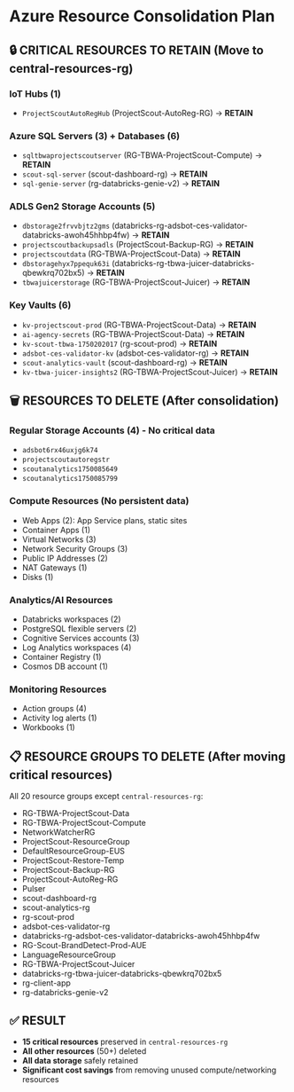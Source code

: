# Azure Resource Consolidation Plan

## 🔒 CRITICAL RESOURCES TO RETAIN (Move to central-resources-rg)

### IoT Hubs (1)
- `ProjectScoutAutoRegHub` (ProjectScout-AutoReg-RG) → **RETAIN**

### Azure SQL Servers (3) + Databases (6)
- `sqltbwaprojectscoutserver` (RG-TBWA-ProjectScout-Compute) → **RETAIN**
- `scout-sql-server` (scout-dashboard-rg) → **RETAIN** 
- `sql-genie-server` (rg-databricks-genie-v2) → **RETAIN**

### ADLS Gen2 Storage Accounts (5)
- `dbstorage2frvvbjtz2gms` (databricks-rg-adsbot-ces-validator-databricks-awoh45hhbp4fw) → **RETAIN**
- `projectscoutbackupsadls` (ProjectScout-Backup-RG) → **RETAIN**
- `projectscoutdata` (RG-TBWA-ProjectScout-Data) → **RETAIN**
- `dbstoragehyx7ppequk63i` (databricks-rg-tbwa-juicer-databricks-qbewkrq702bx5) → **RETAIN**
- `tbwajuicerstorage` (RG-TBWA-ProjectScout-Juicer) → **RETAIN**

### Key Vaults (6)
- `kv-projectscout-prod` (RG-TBWA-ProjectScout-Data) → **RETAIN**
- `ai-agency-secrets` (RG-TBWA-ProjectScout-Data) → **RETAIN**
- `kv-scout-tbwa-1750202017` (rg-scout-prod) → **RETAIN**
- `adsbot-ces-validator-kv` (adsbot-ces-validator-rg) → **RETAIN**
- `scout-analytics-vault` (scout-dashboard-rg) → **RETAIN**
- `kv-tbwa-juicer-insights2` (RG-TBWA-ProjectScout-Juicer) → **RETAIN**

## 🗑️ RESOURCES TO DELETE (After consolidation)

### Regular Storage Accounts (4) - No critical data
- `adsbot6rx46uxjg6k74` 
- `projectscoutautoregstr`
- `scoutanalytics1750085649`
- `scoutanalytics1750085799`

### Compute Resources (No persistent data)
- Web Apps (2): App Service plans, static sites
- Container Apps (1)
- Virtual Networks (3) 
- Network Security Groups (3)
- Public IP Addresses (2)
- NAT Gateways (1)
- Disks (1)

### Analytics/AI Resources
- Databricks workspaces (2)
- PostgreSQL flexible servers (2)
- Cognitive Services accounts (3)
- Log Analytics workspaces (4)
- Container Registry (1)
- Cosmos DB account (1)

### Monitoring Resources
- Action groups (4)
- Activity log alerts (1)
- Workbooks (1)

## 📋 RESOURCE GROUPS TO DELETE (After moving critical resources)

All 20 resource groups except `central-resources-rg`:
- RG-TBWA-ProjectScout-Data
- RG-TBWA-ProjectScout-Compute  
- NetworkWatcherRG
- ProjectScout-ResourceGroup
- DefaultResourceGroup-EUS
- ProjectScout-Restore-Temp
- ProjectScout-Backup-RG
- ProjectScout-AutoReg-RG
- Pulser
- scout-dashboard-rg
- scout-analytics-rg
- rg-scout-prod
- adsbot-ces-validator-rg
- databricks-rg-adsbot-ces-validator-databricks-awoh45hhbp4fw
- RG-Scout-BrandDetect-Prod-AUE
- LanguageResourceGroup
- RG-TBWA-ProjectScout-Juicer
- databricks-rg-tbwa-juicer-databricks-qbewkrq702bx5
- rg-client-app
- rg-databricks-genie-v2

## ✅ RESULT
- **15 critical resources** preserved in `central-resources-rg`
- **All other resources** (50+) deleted
- **All data storage** safely retained
- **Significant cost savings** from removing unused compute/networking resources